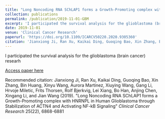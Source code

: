 ```yaml
---
title: "Long Noncoding RNA SChLAP1 forms a Growth-Promoting complex with HNRNPL in Human Glioblastoma through Stabilization of ACTN4 and Activating NF-kB Signaling"
collection: publications
permalink: /publication/2019-11-01-GBM
excerpt: 'I participated the survival analysis for the glioblastoma (brain cancer) researh '
date: 2019-11-01
venue: 'Clinical Cancer Research'
paperurl: 'https://doi.org/10.1109/ICARCV50220.2020.9305360'
citation: 'Jianxiong Ji, Ran Xu, Kaikai Ding, Guoqing Bao, Xin Zhang, Bin Huang, Xinyu Wang, Aurora Martinez, Xiuying Wang, Gang Li, Hrvoje Miletic, Frits Thorsen, Rolf Bjerkvig, Lei Xiang, Bo Han, Anjing Chen, Xingang Li, and Jian Wang (2019). &quot;Long Noncoding RNA SChLAP1 forms a Growth-Promoting complex with HNRNPL in Human Glioblastoma through Stabilization of ACTN4 and Activating NF-kB Signaling&quot; <i>Clinical Cancer Research</i> 25(22), 6868-6881'
---
```

I participated the survival analysis for the glioblastoma (brain cancer) researh 

[Access paper here](https://doi.org/10.1109/ICARCV50220.2020.9305360)

Recommended citation: Jianxiong Ji, Ran Xu, Kaikai Ding, Guoqing Bao, Xin Zhang, Bin Huang, Xinyu Wang, Aurora Martinez, Xiuying Wang, Gang Li, Hrvoje Miletic, Frits Thorsen, Rolf Bjerkvig, Lei Xiang, Bo Han, Anjing Chen, Xingang Li, and Jian Wang (2019). "Long Noncoding RNA SChLAP1 forms a Growth-Promoting complex with HNRNPL in Human Glioblastoma through Stabilization of ACTN4 and Activating NF-kB Signaling" <i>Clinical Cancer Research</i> 25(22), 6868-6881